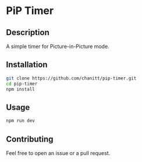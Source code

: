 # PiP Timer

## Description

A simple timer for Picture-in-Picture mode.

## Installation
```bash
git clone https://github.com/chanitt/pip-timer.git
cd pip-timer
npm install
```

## Usage
```bash
npm run dev
```

## Contributing

Feel free to open an issue or a pull request.
